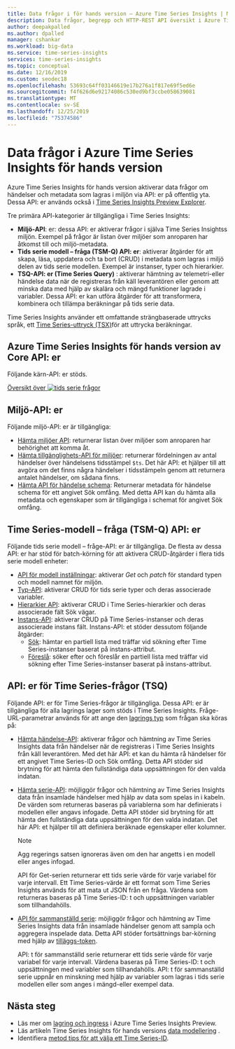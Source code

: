 ```yaml
---
title: Data frågor i för hands version – Azure Time Series Insights | Microsoft Docs
description: Data frågor, begrepp och HTTP-REST API översikt i Azure Time Series Insights för hands version.
author: deepakpalled
ms.author: dpalled
manager: cshankar
ms.workload: big-data
ms.service: time-series-insights
services: time-series-insights
ms.topic: conceptual
ms.date: 12/16/2019
ms.custom: seodec18
ms.openlocfilehash: 53693c64ff03146619e17b276a1f817e69f5ed6e
ms.sourcegitcommit: f4f626d6e92174086c530ed9bf3ccbe058639081
ms.translationtype: MT
ms.contentlocale: sv-SE
ms.lasthandoff: 12/25/2019
ms.locfileid: "75374586"
---
```

# <a name="data-querying-in-azure-time-series-insights-preview"></a>Data frågor i Azure Time Series Insights för hands version

Azure Time Series Insights för hands version aktiverar data frågor om händelser och metadata som lagras i miljön via API: er på offentlig yta. Dessa API: er används också i [Time Series Insights Preview Explorer](./time-series-insights-update-explorer.md).

Tre primära API-kategorier är tillgängliga i Time Series Insights:

* **Miljö-API**: er: dessa API: er aktiverar frågor i själva Time Series Insightss miljön. Exempel på frågor är listan över miljöer som anroparen har åtkomst till och miljö-metadata.
* **Tids serie modell – fråga (TSM-Q) API: er**: aktiverar åtgärder för att skapa, läsa, uppdatera och ta bort (CRUD) i metadata som lagras i miljö delen av tids serie modellen. Exempel är instanser, typer och hierarkier.
* **TSQ-API: er (Time Series Query)** : aktiverar hämtning av telemetri-eller händelse data när de registreras från käll leverantören eller genom att minska data med hjälp av skalära och mängd funktioner lagrade i variabler. Dessa API: er kan utföra åtgärder för att transformera, kombinera och tillämpa beräkningar på tids serie data.

Time Series Insights använder ett omfattande strängbaserade uttrycks språk, ett [Time Series-uttryck (TSX)](https://docs.microsoft.com/rest/api/time-series-insights/preview-tsx)för att uttrycka beräkningar.

## <a name="azure-time-series-insights-preview-core-apis"></a>Azure Time Series Insights för hands version av Core API: er

Följande kärn-API: er stöds.

[Översikt över ![tids serie frågor](media/v2-update-tsq/tsq.png)](media/v2-update-tsq/tsq.png#lightbox)

## <a name="environment-apis"></a>Miljö-API: er

Följande miljö-API: er är tillgängliga:

* [Hämta miljöer API](/rest/api/time-series-insights/management/environments/get): returnerar listan över miljöer som anroparen har behörighet att komma åt.
* [Hämta tillgänglighets-API för miljöer](/rest/api/time-series-insights/dataaccess(preview)/query/getavailability): returnerar fördelningen av antal händelser över händelsens tidsstämpel `$ts`. Det här API: et hjälper till att avgöra om det finns några händelser i tidsstämpeln genom att returnera antalet händelser, om sådana finns.
* [Hämta API för händelse schema](/rest/api/time-series-insights/dataaccess(preview)/query/geteventschema): Returnerar metadata för händelse schema för ett angivet Sök omfång. Med detta API kan du hämta alla metadata och egenskaper som är tillgängliga i schemat för angivet Sök omfång.

## <a name="time-series-model-query-tsm-q-apis"></a>Time Series-modell – fråga (TSM-Q) API: er

Följande tids serie modell – fråge-API: er är tillgängliga. De flesta av dessa API: er har stöd för batch-körning för att aktivera CRUD-åtgärder i flera tids serie modell enheter:

* [API för modell inställningar](https://docs.microsoft.com/rest/api/time-series-insights/preview-model#model-settings-api): aktiverar *Get* och *patch* för standard typen och modell namnet för miljön.
* [Typ-API](https://docs.microsoft.com/rest/api/time-series-insights/preview-model#types-api): aktiverar CRUD för tids serie typer och deras associerade variabler.
* [Hierarkier API](https://docs.microsoft.com/rest/api/time-series-insights/preview-model#hierarchies-api): aktiverar CRUD i Time Series-hierarkier och deras associerade fält Sök vägar.
* [Instans-API](https://docs.microsoft.com/rest/api/time-series-insights/preview-model#instances-api): aktiverar CRUD på Time Series-instanser och deras associerade instans fält. Instans-API: et stöder dessutom följande åtgärder:
  * [Sök](https://docs.microsoft.com/rest/api/time-series-insights/dataaccess(preview)/timeseriesinstances/search): hämtar en partiell lista med träffar vid sökning efter Time Series-instanser baserat på instans-attribut.
  * [Föreslå](https://docs.microsoft.com/rest/api/time-series-insights/dataaccess(preview)/timeseriesinstances/suggest): söker efter och föreslår en partiell lista med träffar vid sökning efter Time Series-instanser baserat på instans-attribut.

## <a name="time-series-query-tsq-apis"></a>API: er för Time Series-frågor (TSQ)

Följande API: er för Time Series-frågor är tillgängliga. Dessa API: er är tillgängliga för alla lagrings lager som stöds i Time Series Insights. Fråge-URL-parametrar används för att ange den [lagrings typ](https://docs.microsoft.com/rest/api/time-series-insights/dataaccess(preview)/query/execute#uri-parameters) som frågan ska köras på:

* [Hämta händelse-API](/rest/api/time-series-insights/dataaccess(preview)/query/execute#getevents): aktiverar frågor och hämtning av Time Series Insights data från händelser när de registreras i Time Series Insights från käll leverantören. Med det här API: et kan du hämta rå händelser för ett angivet Time Series-ID och Sök omfång. Detta API stöder sid brytning för att hämta den fullständiga data uppsättningen för den valda indatan. 

* [Hämta serie-API](/rest/api/time-series-insights/dataaccess(preview)/query/execute#getseries): möjliggör frågor och hämtning av Time Series Insights data från insamlade händelser med hjälp av data som spelas in i kabeln. De värden som returneras baseras på variablerna som har definierats i modellen eller angavs infogade. Detta API stöder sid brytning för att hämta den fullständiga data uppsättningen för den valda indatan. Det här API: et hjälper till att definiera beräknade egenskaper eller kolumner.

    >[!NOTE]
    > Agg regerings satsen ignoreras även om den har angetts i en modell eller anges infogad.

  API för Get-serien returnerar ett tids serie värde för varje variabel för varje intervall. Ett Time Series-värde är ett format som Time Series Insights används för att mata ut JSON från en fråga. Värdena som returneras baseras på Time Series-ID: t och uppsättningen variabler som tillhandahölls.

* [API för sammanställd serie](/rest/api/time-series-insights/dataaccess(preview)/query/execute#aggregatevariable): möjliggör frågor och hämtning av Time Series Insights data från insamlade händelser genom att sampla och aggregera inspelade data. Detta API stöder fortsättnings bar-körning med hjälp av [tilläggs-token](https://docs.microsoft.com/rest/api/time-series-insights/dataaccess(preview)/query/execute#queryresultpage).

  API: t för sammanställd serie returnerar ett tids serie värde för varje variabel för varje intervall. Värdena baseras på Time Series-ID: t och uppsättningen med variabler som tillhandahölls. API: t för sammanställd serie uppnår en minskning med hjälp av variabler som lagras i tids serie modellen eller som anges i mängd-eller exempel data.

## <a name="next-steps"></a>Nästa steg

- Läs mer om [lagring och ingress](./time-series-insights-update-storage-ingress.md) i Azure Time Series Insights Preview.
- Läs artikeln Time Series Insights för hands versions [data modellering](./time-series-insights-update-tsm.md) .
- Identifiera [metod tips för att välja ett Time Series-ID](./time-series-insights-update-how-to-id.md).
